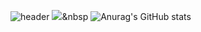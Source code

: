 ![header](https://capsule-render.vercel.app/api?type=wave&color=auto&height=300&section=header&text=JaeSeopGit%20&fontSize=90)
<img src="https://img.shields.io/badge/Python-3766AB?style=flat-square&logo=Python&logoColor=white"/></a>&nbsp 
![Anurag's GitHub stats](https://github-readme-stats.vercel.app/api?username=dkfzm3221&show_icons=true&theme=radical)


